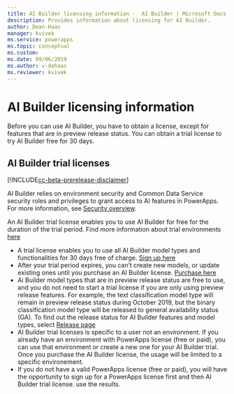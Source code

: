 ```yaml
---
title: AI Builder licensing information -  AI Builder | Microsoft Docs
description: Provides information about licensing for AI Builder. 
author: Dean-Haas
manager: kvivek
ms.service: powerapps
ms.topic: conceptual
ms.custom: 
ms.date: 09/06/2019
ms.author: v-dehaas
ms.reviewer: kvivek
---
```


# AI Builder licensing information

Before you can use AI Builder, you have to obtain a license, except for features that are in preview release status. You can obtain a trial license to try AI Builder free for 30 days. 

## AI Builder trial licenses

[!INCLUDE[cc-beta-prerelease-disclaimer](./includes/cc-beta-prerelease-disclaimer.md)]

AI Builder relies on environment security and Common Data Service security roles and privileges to grant access to AI features in PowerApps. For more information, see [Security overview](/power-platform/admin/wp-security).

An AI Builder trial license enables you to use  AI Builder for free for the duration of the trial period. Find more information about trial environments [here](https://docs.microsoft.com/en-us/power-platform/admin/trial-environments) 

- A trial license enables you to use all AI Builder model types and functionalities for 30 days free of charge. [Sign up here](Sign-up-link-when-available) 
- After your trial period expires, you can’t create new models, or update existing ones until you purchase an AI Builder license. [Purchase here](Purchase-link-when-available) 
- Ai Builder model types that are in preview release status  are free to use, and you do not need to start a trial license if you are only using preview release features.     For example, the text classification model type will remain in preview release status during October 2019, but the binary classification model type will be released to general availability status (GA). To find out the release status for AI Builder features and model types,  select [Release page](LINK)
- AI Builder trial licenses is specific to a user not an environment. If you already have an environment with PowerApps license (free or paid), you can use that environment or create a new one for your AI Builder trial. Once you purchase the AI Builder license, the usage will be limited to a specific environement. 
- If you do not have a valid PowerApps license (free or paid), you will have the opportunity to sign up for a PowerApps license first and then AI Builder trial license. 
use the results.
